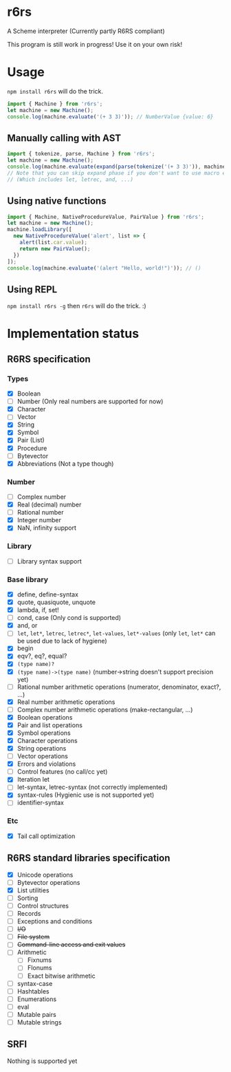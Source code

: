 # r6rs
A Scheme interpreter (Currently partly R6RS compliant)

This program is still work in progress! Use it on your own risk!

# Usage
`npm install r6rs` will do the trick.

```js
import { Machine } from 'r6rs';
let machine = new Machine();
console.log(machine.evaluate('(+ 3 3)')); // NumberValue {value: 6}
```

## Manually calling with AST
```js
import { tokenize, parse, Machine } from 'r6rs';
let machine = new Machine();
console.log(machine.evaluate(expand(parse(tokenize('(+ 3 3)')), machine.expanderRoot))); // NumberValue {value: 6}
// Note that you can skip expand phase if you don't want to use macro expansion
// (Which includes let, letrec, and, ...)
```

## Using native functions
```js
import { Machine, NativeProcedureValue, PairValue } from 'r6rs';
let machine = new Machine();
machine.loadLibrary([
  new NativeProcedureValue('alert', list => {
    alert(list.car.value);
    return new PairValue();
  })
]);
console.log(machine.evaluate('(alert "Hello, world!")')); // ()
```

## Using REPL
`npm install r6rs -g` then `r6rs` will do the trick. :)

# Implementation status

## R6RS specification

### Types
- [x] Boolean
- [ ] Number (Only real numbers are supported for now)
- [x] Character
- [ ] Vector
- [x] String
- [x] Symbol
- [x] Pair (List)
- [x] Procedure
- [ ] Bytevector
- [x] Abbreviations (Not a type though)

### Number
- [ ] Complex number
- [x] Real (decimal) number
- [ ] Rational number
- [x] Integer number
- [x] NaN, infinity support

### Library
- [ ] Library syntax support

### Base library
- [x] define, define-syntax
- [x] quote, quasiquote, unquote
- [x] lambda, if, set!
- [ ] cond, case (Only cond is supported)
- [x] and, or
- [ ] `let`, `let*`, `letrec`, `letrec*`, `let-values`, `let*-values` (only `let`, `let*` can be used due to lack of hygiene)
- [x] begin
- [x] eqv?, eq?, equal?
- [x] `(type name)?`
- [x] `(type name)->(type name)` (number->string doesn't support precision yet)
- [ ] Rational number arithmetic operations (numerator, denominator, exact?, ...)
- [x] Real number arithmetic operations
- [ ] Complex number arithmetic operations (make-rectangular, ...)
- [x] Boolean operations
- [x] Pair and list operations
- [x] Symbol operations
- [x] Character operations
- [x] String operations
- [ ] Vector operations
- [x] Errors and violations
- [ ] Control features (no call/cc yet)
- [x] Iteration let
- [ ] let-syntax, letrec-syntax (not correctly implemented)
- [x] syntax-rules (Hygienic use is not supported yet)
- [ ] identifier-syntax

### Etc
- [x] Tail call optimization

## R6RS standard libraries specification
- [x] Unicode operations
- [ ] Bytevector operations
- [x] List utilities
- [ ] Sorting
- [ ] Control structures
- [ ] Records
- [ ] Exceptions and conditions
- [ ] ~~I/O~~
- [ ] ~~File system~~
- [ ] ~~Command-line access and exit values~~
- [ ] Arithmetic
  - [ ] Fixnums
  - [ ] Flonums
  - [ ] Exact bitwise arithmetic
- [ ] syntax-case
- [ ] Hashtables
- [ ] Enumerations
- [ ] eval
- [ ] Mutable pairs
- [ ] Mutable strings

## SRFI
Nothing is supported yet

